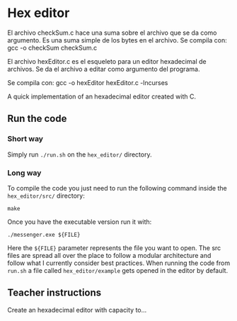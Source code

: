 # Hex editor

El archivo checkSum.c hace una suma sobre el archivo que se da como argumento. Es una suma simple de los bytes en el archivo.
Se compila con:
  gcc -o checkSum checkSum.c
  
El archivo hexEditor.c es el esqueleto para un editor hexadecimal de archivos. Se da el archivo a editar como argumento del programa.

Se compila con:
  gcc -o hexEditor hexEditor.c -lncurses

A quick implementation of an hexadecimal editor created with C.

## Run the code

### Short way

Simply run `./run.sh` on the `hex_editor/` directory.

### Long way

To compile the code you just need to run the following command inside the `hex_editor/src/` directory:

``` Shell
make
```

Once you have the executable version run it with:

``` Shell
./messenger.exe ${FILE}
```

Here the `${FILE}` parameter represents the file you want to open. The src files are spread all over the place to follow a modular architecture and follow what I currently consider best practices. When running the code from `run.sh` a file called `hex_editor/example` gets opened in the editor by default.

## Teacher instructions

Create an hexadecimal editor with capacity to...
